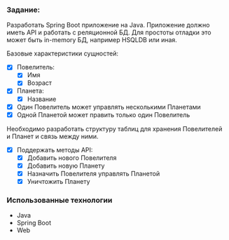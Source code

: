 
### Задание:

Разработать Spring Boot приложение на Java.
Приложение должно иметь API и работать с реляционной БД. Для простоты отладки это может быть in-memory БД, например HSQLDB или иная.

Базовые характеристики сущностей:

- [X] Повелитель:
    - [X] Имя
    - [X] Возраст

- [X] Планета:
    - [X] Название

- [X] Один Повелитель может управлять несколькими Планетами
- [X] Одной Планетой может править только один Повелитель

Необходимо разработать структуру таблиц для хранения Повелителей и Планет и связь между ними.

- [X] Поддержать методы API:
    - [X] Добавить нового Повелителя
    - [X] Добавить новую Планету
    - [X] Назначить Повелителя управлять Планетой
    - [X] Уничтожить Планету

### Использованные технологии

*   Java
*   Spring Boot
* Web
